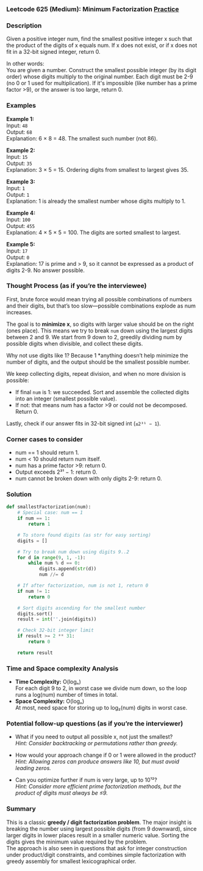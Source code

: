 ### Leetcode 625 (Medium): Minimum Factorization [Practice](https://leetcode.com/problems/minimum-factorization)

### Description  
Given a positive integer num, find the smallest positive integer x such that the product of the digits of x equals num. If x does not exist, or if x does not fit in a 32-bit signed integer, return 0.

In other words:  
You are given a number. Construct the smallest possible integer (by its digit order) whose digits multiply to the original number. Each digit must be 2-9 (no 0 or 1 used for multiplication). If it's impossible (like number has a prime factor >9), or the answer is too large, return 0.

### Examples  

**Example 1:**  
Input: `48`  
Output: `68`  
Explanation: 6 × 8 = 48. The smallest such number (not 86).

**Example 2:**  
Input: `15`  
Output: `35`  
Explanation: 3 × 5 = 15. Ordering digits from smallest to largest gives 35.

**Example 3:**  
Input: `1`  
Output: `1`  
Explanation: 1 is already the smallest number whose digits multiply to 1.

**Example 4:**  
Input: `100`  
Output: `455`  
Explanation: 4 × 5 × 5 = 100. The digits are sorted smallest to largest.

**Example 5:**  
Input: `17`  
Output: `0`  
Explanation: 17 is prime and > 9, so it cannot be expressed as a product of digits 2-9. No answer possible.

### Thought Process (as if you’re the interviewee)  
First, brute force would mean trying all possible combinations of numbers and their digits, but that’s too slow—possible combinations explode as num increases.

The goal is to **minimize x**, so digits with larger value should be on the right (ones place). This means we try to break `num` down using the largest digits between 2 and 9. We start from 9 down to 2, greedily dividing num by possible digits when divisible, and collect these digits.

Why not use digits like 1? Because 1 *anything doesn’t help minimize the number of digits, and the output should be the smallest possible number.

We keep collecting digits, repeat division, and when no more division is possible:
- If final `num` is 1: we succeeded. Sort and assemble the collected digits into an integer (smallest possible value).
- If not: that means num has a factor >9 or could not be decomposed. Return 0.

Lastly, check if our answer fits in 32-bit signed int (`≤2³¹ − 1`).

### Corner cases to consider  
- num == 1 should return 1.
- num < 10 should return num itself.
- num has a prime factor >9: return 0.
- Output exceeds 2³¹ − 1: return 0.
- num cannot be broken down with only digits 2-9: return 0.

### Solution

```python
def smallestFactorization(num):
    # Special case: num == 1
    if num == 1:
        return 1

    # To store found digits (as str for easy sorting)
    digits = []

    # Try to break num down using digits 9..2
    for d in range(9, 1, -1):
        while num % d == 0:
            digits.append(str(d))
            num //= d

    # If after factorization, num is not 1, return 0
    if num != 1:
        return 0

    # Sort digits ascending for the smallest number
    digits.sort()
    result = int(''.join(digits))

    # Check 32-bit integer limit
    if result >= 2 ** 31:
        return 0

    return result
```

### Time and Space complexity Analysis  

- **Time Complexity:** O(logₙ)  
  For each digit 9 to 2, in worst case we divide num down, so the loop runs a log(num) number of times in total.
- **Space Complexity:** O(logₙ)  
  At most, need space for storing up to log₂(num) digits in worst case.

### Potential follow-up questions (as if you’re the interviewer)  

- What if you need to output all possible x, not just the smallest?  
  *Hint: Consider backtracking or permutations rather than greedy.*

- How would your approach change if 0 or 1 were allowed in the product?  
  *Hint: Allowing zeros can produce answers like 10, but must avoid leading zeros.*

- Can you optimize further if num is very large, up to 10¹²?  
  *Hint: Consider more efficient prime factorization methods, but the product of digits must always be ≤9.*

### Summary
This is a classic **greedy / digit factorization problem**. The major insight is breaking the number using largest possible digits (from 9 downward), since larger digits in lower places result in a smaller numeric value. Sorting the digits gives the minimum value required by the problem.  
The approach is also seen in questions that ask for integer construction under product/digit constraints, and combines simple factorization with greedy assembly for smallest lexicographical order.